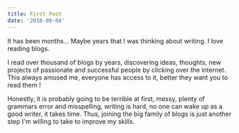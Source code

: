 ```yaml
---
title: First Post
date: '2018-09-04'
---
```


It has been months... Maybe years that I was thinking about writing. I love reading blogs.

I read over thousand of blogs by years, discovering ideas, thoughts, new projects of passionate and successful people by clicking over the internet.
This always amused me, everyone has access to it, better they want you to read them !

Honestly, it is probably going to be terrible at first, messy, plenty of grammars error and misspelling, writing is hard, no one can wake up as a good writer, it takes time.
Thus, joining the big family of blogs is just another step I'm willing to take to improve my skills.
